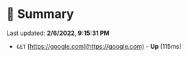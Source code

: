 # 📖 Summary
Last updated: **2/6/2022, 9:15:31 PM**

- `GET` [https://google.com](https://google.com) - **Up** (115ms)
